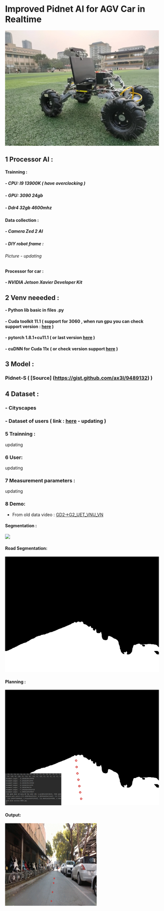 # Improved Pidnet AI for AGV Car in Realtime 
![](https://github.com/dungchivas722/pidnetAi-jetsonAgx-agvRobot/blob/main/image/anh.jpg)
## 1 Processor AI :
#### Trainning :
##### - CPU: I9 13900K ( have overclocking )
##### - GPU: 3090 24gb
##### - Ddr4 32gb 4600mhz
#### Data collection :
##### - Camera Zed 2 AI
##### - DIY robot frame :
###### Picture - updating
#### Processor for car :
##### - NVIDIA Jetson Xavier Developer Kit
## 2 Venv neeeded :
#### - Python lib basic in files .py
#### - Cuda toolkit 11.1 ( support for 3060 , when run gpu you can check support version : [here](https://developer.nvidia.com/cuda-gpus) )
#### - pytorch 1.8.1+cu11.1 ( or last version [here](https://pytorch.org/get-started/previous-versions/) )
#### - cuDNN for Cuda 11x ( or check version support [here](https://gist.github.com/ax3l/9489132) )
## 3 Model :
### Pidnet-S ( [Source] (https://gist.github.com/ax3l/9489132) )
## 4 Dataset :
### - Cityscapes
### - Dataset of users ( link : [here](eror2) - updating )
### 5 Trainning :
updating
### 6 User:
updating
### 7 Measurement parameters :
updating
### 8 Demo:
- From old data video : [GD2->G2_UET_VNU_VN](https://www.youtube.com/watch?v=FAlXWG1bBJQ)
#### Segmentation :
![](https://github.com/dungchivas722/pidnetAi-jetsonAgx-agvRobot/blob/main/image/segment.gif)
#### Road Segmentation:
![](https://github.com/dungchivas722/pidnetAi-jetsonAgx-agvRobot/blob/main/image/road%20segmentation.gif)
#### Planning :
![](https://github.com/dungchivas722/pidnetAi-jetsonAgx-agvRobot/blob/main/image/plan.gif)
#### Output:
![](https://github.com/dungchivas722/pidnetAi-jetsonAgx-agvRobot/blob/main/image/4031893_CreateAgif.gif)
